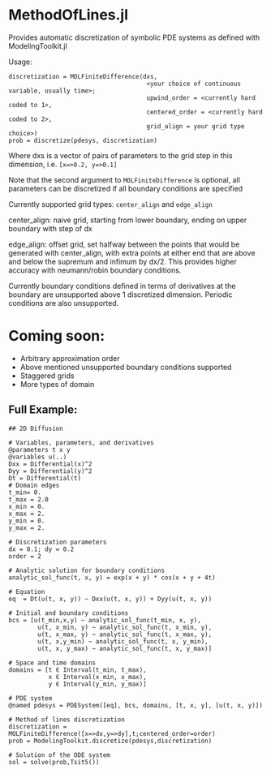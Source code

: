 # MethodOfLines.jl

Provides automatic discretization of symbolic PDE systems as defined with ModelingToolkit.jl

Usage:
```
discretization = MOLFiniteDifference(dxs, 
                                      <your choice of continuous variable, usually time>; 
                                      upwind_order = <currently hard coded to 1>, 
                                      centered_order = <currently hard coded to 2>, 
                                      grid_align = your grid type choice>)
prob = discretize(pdesys, discretization)
```
Where dxs is a vector of pairs of parameters to the grid step in this dimension, i.e. `[x=>0.2, y=>0.1]`

Note that the second argument to `MOLFiniteDifference` is optional, all parameters can be discretized if all boundary conditions are specified

Currently supported grid types: `center_align` and `edge_align`

center_align: naive grid, starting from lower boundary, ending on upper boundary with step of dx

edge_align: offset grid, set halfway between the points that would be generated with center_align, with extra points at either end that are above and below the supremum and infimum by dx/2.
This provides higher accuracy with neumann/robin boundary conditions.

Currently boundary conditions defined in terms of derivatives at the boundary are unsupported above 1 discretized dimension. Periodic conditions are also unsupported.

# Coming soon:
- Arbitrary approximation order
- Above mentioned unsupported boundary conditions supported
- Staggered grids
- More types of domain

## Full Example:
```
## 2D Diffusion

# Variables, parameters, and derivatives
@parameters t x y
@variables u(..)
Dxx = Differential(x)^2
Dyy = Differential(y)^2
Dt = Differential(t)
# Domain edges
t_min= 0.
t_max = 2.0
x_min = 0.
x_max = 2.
y_min = 0.
y_max = 2.

# Discretization parameters
dx = 0.1; dy = 0.2
order = 2

# Analytic solution for boundary conditions
analytic_sol_func(t, x, y) = exp(x + y) * cos(x + y + 4t)

# Equation
eq  = Dt(u(t, x, y)) ~ Dxx(u(t, x, y)) + Dyy(u(t, x, y))

# Initial and boundary conditions
bcs = [u(t_min,x,y) ~ analytic_sol_func(t_min, x, y),
        u(t, x_min, y) ~ analytic_sol_func(t, x_min, y),
        u(t, x_max, y) ~ analytic_sol_func(t, x_max, y),
        u(t, x,y_min) ~ analytic_sol_func(t, x, y_min),
        u(t, x, y_max) ~ analytic_sol_func(t, x, y_max)]

# Space and time domains
domains = [t ∈ Interval(t_min, t_max),
           x ∈ Interval(x_min, x_max),
           y ∈ Interval(y_min, y_max)]

# PDE system
@named pdesys = PDESystem([eq], bcs, domains, [t, x, y], [u(t, x, y)])

# Method of lines discretization
discretization = MOLFiniteDifference([x=>dx,y=>dy],t;centered_order=order)
prob = ModelingToolkit.discretize(pdesys,discretization)

# Solution of the ODE system
sol = solve(prob,Tsit5())
```
